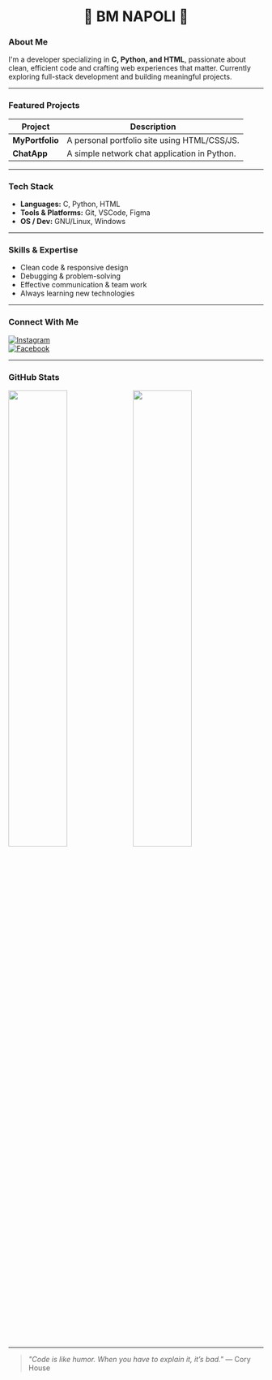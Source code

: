 <h1 align="center">👑 BM NAPOLI 👑</h1>

###  About Me  
I'm a developer specializing in **C, Python, and HTML**, passionate about clean, efficient code and crafting web experiences that matter. Currently exploring full-stack development and building meaningful projects.

---

###  Featured Projects  
| Project | Description |
|---------|-------------|
| **MyPortfolio** | A personal portfolio site using HTML/CSS/JS. |
| **ChatApp**     | A simple network chat application in Python. |

---

###  Tech Stack  
- **Languages:** C, Python, HTML  
- **Tools & Platforms:** Git, VSCode, Figma  
- **OS / Dev:** GNU/Linux, Windows

---

###  Skills & Expertise  
- Clean code & responsive design  
- Debugging & problem-solving  
- Effective communication & team work  
- Always learning new technologies

---

###  Connect With Me  
[![Instagram](https://img.shields.io/badge/-@bm__napoli-E4405F?style=for-the-badge&logo=instagram&logoColor=white)](https://instagram.com/bm__napoli)  
[![Facebook](https://img.shields.io/badge/-BM%20NAPOLI-1877F2?style=for-the-badge&logo=facebook&logoColor=white)](https://facebook.com)  

---

###  GitHub Stats  
<img src="https://github-readme-stats.vercel.app/api?username=BM-NAPOLI&show_icons=true&theme=tokyonight" width="48%"/>  
<img src="https://github-readme-stats.vercel.app/api/top-langs/?username=BM-NAPOLI&layout=compact&theme=tokyonight" width="48%"/>

---

> *"Code is like humor. When you have to explain it, it’s bad."* — Cory House
